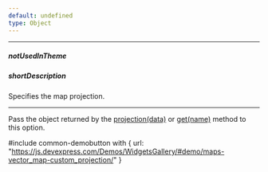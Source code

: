```yaml
---
default: undefined
type: Object
---
```

---
##### notUsedInTheme

##### shortDescription
Specifies the map projection.

---
Pass the object returned by the [projection(data)](/Documentation/ApiReference/Common/Utils/viz/map/Methods/#projectiondata) or [get(name)](/Documentation/ApiReference/Common/Utils/viz/map/Methods/#getname) method to this option.


#include common-demobutton with {
    url: "https://js.devexpress.com/Demos/WidgetsGallery/#demo/maps-vector_map-custom_projection/"
}